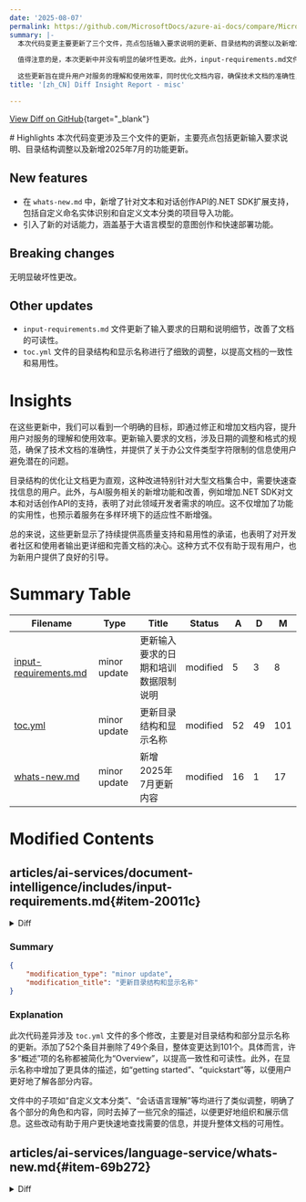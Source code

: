 ```yaml
---
date: '2025-08-07'
permalink: https://github.com/MicrosoftDocs/azure-ai-docs/compare/MicrosoftDocs:10d2435...MicrosoftDocs:09b644a
summary: |-
  本次代码变更主要更新了三个文件，亮点包括输入要求说明的更新、目录结构的调整以及新增2025年7月的功能更新。新增的功能包括在.whats-new.md中对文本和对话创作API的.NET SDK扩展支持，提供自定义命名实体识别和文本分类的项目导入功能。同时，引入了新的对话能力，涵盖基于大语言模型的意图创作和快速部署功能。

  值得注意的是，本次更新中并没有明显的破坏性更改。此外，input-requirements.md文件的输入要求经过更新，改善了可读性；toc.yml文件的目录结构也进行了细致的调整，提高了文档的一致性和易用性。

  这些更新旨在提升用户对服务的理解和使用效率，同时优化文档内容，确保技术文档的准确性，帮助用户避免潜在问题。总的来说，这些调整和新增功能显示了对开发者需求的响应，承诺提供高质量支持与易用性，为用户提供更好的指引。
title: '[zh_CN] Diff Insight Report - misc'

---
```


[View Diff on GitHub](https://github.com/MicrosoftDocs/azure-ai-docs/compare/MicrosoftDocs:10d2435...MicrosoftDocs:09b644a){target="_blank"}

<format>
# Highlights
本次代码变更涉及三个文件的更新，主要亮点包括更新输入要求说明、目录结构调整以及新增2025年7月的功能更新。

## New features
- 在 `whats-new.md` 中，新增了针对文本和对话创作API的.NET SDK扩展支持，包括自定义命名实体识别和自定义文本分类的项目导入功能。
- 引入了新的对话能力，涵盖基于大语言模型的意图创作和快速部署功能。

## Breaking changes
无明显破坏性更改。

## Other updates
- `input-requirements.md` 文件更新了输入要求的日期和说明细节，改善了文档的可读性。
- `toc.yml` 文件的目录结构和显示名称进行了细致的调整，以提高文档的一致性和易用性。

# Insights
在这些更新中，我们可以看到一个明确的目标，即通过修正和增加文档内容，提升用户对服务的理解和使用效率。更新输入要求的文档，涉及日期的调整和格式的规范，确保了技术文档的准确性，并提供了关于办公文件类型字符限制的信息使用户避免潜在的问题。

目录结构的优化让文档更为直观，这种改进特别针对大型文档集合中，需要快速查找信息的用户。此外，与AI服务相关的新增功能和改善，例如增加.NET SDK对文本和对话创作API的支持，表明了对此领域开发者需求的响应。这不仅增加了功能的实用性，也预示着服务在多样环境下的适应性不断增强。

总的来说，这些更新显示了持续提供高质量支持和易用性的承诺，也表明了对开发者社区和使用者输出更详细和完善文档的决心。这种方式不仅有助于现有用户，也为新用户提供了良好的引导。
</format>

# Summary Table
|  Filename  | Type |    Title    | Status | A  | D  | M  |
|------------|------|-------------|--------|----|----|----|
| [input-requirements.md](#item-20011c) | minor update | 更新输入要求的日期和培训数据限制说明 | modified | 5 | 3 | 8 | 
| [toc.yml](#item-12f1f0) | minor update | 更新目录结构和显示名称 | modified | 52 | 49 | 101 | 
| [whats-new.md](#item-69b272) | minor update | 新增2025年7月更新内容 | modified | 16 | 1 | 17 | 


# Modified Contents
## articles/ai-services/document-intelligence/includes/input-requirements.md{#item-20011c}

<details>
<summary>Diff</summary>
````diff
@@ -2,7 +2,7 @@
 author: laujan
 ms.service: azure-ai-document-intelligence
 ms.topic: include
-ms.date: 11/19/2024
+ms.date: 08/05/2025
 ms.author: lajanuar
 ---
 <!-- markdownlint-disable MD041 -->
@@ -32,6 +32,8 @@ Supported file formats:
 
 * For custom model training, the maximum number of pages for training data is 500 for the custom template model and 50,000 for the custom neural model.
 
-  * For custom extraction model training, the total size of training data is 50 MB for template model and `1` GB for the neural model.
+* For custom extraction model training, the total size of training data is 50 MB for template model and `1` GB for the neural model.
 
-  * For custom classification model training, the total size of training data is `1` GB  with a maximum of 10,000 pages. For 2024-11-30 (GA), the total size of training data is `2` GB with a maximum of 10,000 pages.
+* For custom classification model training, the total size of training data is `1` GB  with a maximum of 10,000 pages. For `2024-11-30` (GA), the total size of training data is `2` GB with a maximum of 10,000 pages.
+    
+* For office file types (docx, xlsx, pptx), there's a maximum string length limit of 8,000,000 characters.
````
</details>

### Summary

```json
{
    "modification_type": "minor update",
    "modification_title": "更新输入要求的日期和培训数据限制说明"
}
```

### Explanation
此代码差异修改了一个名为 `input-requirements.md` 的文件，主要涉及多个小的更新和格式调整。在修改中，作者更新了文档的日期，从2024年11月19日更改为2025年8月5日。此外，针对不同类型模型的训练数据大小要求进行了信息的重新排列，确保了格式的一致性。具体而言，删除了一些多余的空格，并对条目进行了细微的调整，以提高可读性和逻辑性。从文档中还新增了关于办公文件类型（如docx、xlsx和pptx）的最大字符串长度限制，明确该限制为8,000,000字符。这些改动旨在提供更清晰和最新的信息，帮助用户更好地理解输入要求。

## articles/ai-services/language-service/toc.yml{#item-12f1f0}

<details>
<summary>Diff</summary>
````diff
@@ -3,6 +3,7 @@ items:
   href: index.yml
 - name: Overview
   expanded: true
+  displayName: introduction, getting started, what is azure ai language
   items:
   - name: What is Azure AI Language?
     href: overview.md
@@ -25,16 +26,16 @@ items:
   items:
   - name: Custom text classification
     items:
-    - name: Custom text classification overview
+    - name: Overview
       href: custom-text-classification/overview.md
-      displayName: ctc
-    - name: Custom text classification quickstart
+      displayName: ctc, custom text classification, custom classification, text classifier
+    - name: Quickstart
       href: custom-text-classification/quickstart.md
       displayName: ctc setup
-    - name: Custom text classification language support
+    - name: Language support
       href: custom-text-classification/language-support.md
       displayName: ctc languages, multilingual
-    - name: Custom text classification FAQ
+    - name: FAQ
       href: custom-text-classification/faq.md
       displayName: ctc faq, troubleshooting
     - name: Responsible use of AI
@@ -112,16 +113,16 @@ items:
         displayName: quotas, restrictions, service boundaries
   - name: Conversational language understanding
     items:
-    - name: Conversational language understanding overview
+    - name: Overview
       href: conversational-language-understanding/overview.md
-      displayName: clu, conversational ai, intent recognition, entity extraction
-    - name: Conversational language understanding quickstart
+      displayName: clu, conversational language understanding, intent recognition, entity extraction
+    - name: Quickstart
       href: conversational-language-understanding/quickstart.md
       displayName: getting started, tutorial, conversational ai setup
-    - name: Conversational language understanding language support
+    - name: Language support
       href: conversational-language-understanding/language-support.md
       displayName: clu languages, supported languages, multilingual, international support
-    - name: Conversational language understanding FAQ
+    - name: FAQ
       href: conversational-language-understanding/faq.md
       displayName: frequently asked questions, troubleshooting, common issues
     - name: Responsible use of AI
@@ -216,12 +217,12 @@ items:
         href: conversational-language-understanding/glossary.md
   - name: Entity linking
     items:
-    - name: Entity linking overview
+    - name: Overview
       href: entity-linking/overview.md
-      displayName: knowledge base linking, disambiguation
-    - name: Entity linking quickstart
+      displayName: entity linking,knowledge base linking, disambiguation
+    - name: Quickstart
       href: entity-linking/quickstart.md
-    - name: Entity linking language support
+    - name: Language support
       href: entity-linking/language-support.md
     - name: Responsible use of AI
       items:
@@ -238,12 +239,12 @@ items:
           displayName: entity linking, entity recognition
   - name: Language detection
     items:
-    - name: Language detection overview
+    - name: Overview
       href: language-detection/overview.md
-      displayName: language identification, automatic detection
-    - name: Language detection quickstart
+      displayName: language detection, language identification, automatic detection
+    - name: Quickstart
       href: language-detection/quickstart.md
-    - name: Language detection language support
+    - name: Language support
       href: language-detection/language-support.md
     - name: Responsible use of AI
       items:
@@ -274,12 +275,12 @@ items:
           href: ../cognitive-services-container-support.md
   - name: Key phrase extraction
     items:
-    - name: Key phrase extraction overview
+    - name: Overview
       href: key-phrase-extraction/overview.md
-      displayName: keyword extraction, key terms
-    - name: Key phrase extraction quickstart
+      displayName: key phrase extraction,keyword extraction, key terms
+    - name: Quickstart
       href: key-phrase-extraction/quickstart.md
-    - name: Key phrase extraction language support
+    - name: Language support
       href: key-phrase-extraction/language-support.md
     - name: Responsible use of AI
       items:
@@ -315,12 +316,12 @@ items:
         displayName: business intelligence, data visualization
   - name: Named Entity Recognition (NER)
     items:
-    - name: NER overview
+    - name: Overview
       href: named-entity-recognition/overview.md
-      displayName: ner introduction, entity extraction
-    - name: NER quickstart
+      displayName: named entity recognition, introduction, entity extraction
+    - name: Quickstart
       href: named-entity-recognition/quickstart.md
-    - name: NER language support
+    - name: Language support
       href: named-entity-recognition/language-support.md
     - name: Responsible use of AI
       items:
@@ -420,13 +421,14 @@ items:
             href: concepts/custom-features/project-versioning.md
   - name: Orchestration workflow
     items:
-    - name: Orchestration workflow overview
+    - name: Overview
       href: orchestration-workflow/overview.md
-    - name: Orchestration workflow quickstart
+      displayName: workflow orchestration, orchestration introduction, orchestration overview
+    - name: Quickstart
       href: orchestration-workflow/quickstart.md
-    - name: Orchestration workflow FAQ
+    - name: FAQ
       href: orchestration-workflow/faq.md
-    - name: Orchestration workflow language support
+    - name: Language support
       href: orchestration-workflow/language-support.md
     - name: How-to guides
       items:
@@ -475,12 +477,12 @@ items:
         href: orchestration-workflow/glossary.md
   - name: Personally Identifiable Information (PII) detection
     items:
-    - name: PII overview
+    - name: Overview
       href: personally-identifiable-information/overview.md
-      displayName: native document
-    - name: PII quickstart
+      displayName: personally identifiable information, document
+    - name: Quickstart
       href: personally-identifiable-information/quickstart.md
-    - name: PII language support
+    - name: Language support
       href: personally-identifiable-information/language-support.md
     - name: Responsible use of AI
       items:
@@ -523,12 +525,12 @@ items:
         href: personally-identifiable-information/concepts/conversations-entity-categories.md
   - name: Custom question answering
     items:
-    - name: Custom question answering overview
+    - name: Overview
       href: question-answering/overview.md
-      displayName: qna, faq, knowledge base
-    - name: Custom question answering quickstart
+      displayName: custom question answering, faq, knowledge base
+    - name: Quickstart
       href: question-answering/quickstart/sdk.md
-    - name: Custom question answering language support
+    - name: Language support
       href: question-answering/language-support.md
     - name: Responsible use of AI
       items:
@@ -629,11 +631,12 @@ items:
           href: question-answering/reference/document-format-guidelines.md
   - name: Sentiment analysis and opinion mining
     items:
-      - name: Sentiment analysis and opinion mining overview
+      - name: Overview
         href: sentiment-opinion-mining/overview.md
-      - name: Sentiment analysis and opinion mining quickstart
+        displayName: sentiment analysis introduction, opinion mining overview, sentiment detection
+      - name: Quickstart
         href: sentiment-opinion-mining/quickstart.md
-      - name: Sentiment analysis and opinion mining language support
+      - name: language-detection/how-to/use-containers.mdanguage support
         href: sentiment-opinion-mining/language-support.md
       - name: Responsible use of AI
         items:
@@ -668,12 +671,12 @@ items:
           href: /training/modules/python-flask-build-ai-web-app/
   - name: Text Analytics for health
     items:
-    - name: Text Analytics for health overview
+    - name: Overview
       href: text-analytics-for-health/overview.md
-      displayName: healthcare nlp, medical text analysis, clinical text, health entities
-    - name: Text Analytics for health quickstart
+      displayName: text analytics for health, healthcare nlp, medical text analysis, clinical text, health entities
+    - name: Quickstart
       href: text-analytics-for-health/quickstart.md
-    - name: Text Analytics for health language support
+    - name: Language support
       href: text-analytics-for-health/language-support.md
     - name: Responsible use of AI
       items:
@@ -712,12 +715,12 @@ items:
         href: text-analytics-for-health/concepts/fhir.md
   - name: Summarization
     items:
-    - name: Summarization overview
+    - name: Overview
       href: summarization/overview.md
-      displayName: native document
-    - name: Summarization quickstart
+      displayName: summarization,native document
+    - name: Quickstart
       href: summarization/quickstart.md
-    - name: Summarization language support
+    - name: Language support
       href: summarization/language-support.md
     - name: How-to guides
       items:
````
</details>

### Summary

```json
{
    "modification_type": "minor update",
    "modification_title": "更新目录结构和显示名称"
}
```

### Explanation
此次代码差异涉及 `toc.yml` 文件的多个修改，主要是对目录结构和部分显示名称的更新。添加了52个条目并删除了49个条目，整体变更达到101个。具体而言，许多“概述”项的名称都被简化为“Overview”，以提高一致性和可读性。此外，在显示名称中增加了更具体的描述，如“getting started”、“quickstart”等，以便用户更好地了解各部分内容。

文件中的子项如“自定义文本分类”、“会话语言理解”等均进行了类似调整，明确了各个部分的角色和内容，同时去掉了一些冗余的描述，以便更好地组织和展示信息。这些改动有助于用户更快速地查找需要的信息，并提升整体文档的可用性。

## articles/ai-services/language-service/whats-new.md{#item-69b272}

<details>
<summary>Diff</summary>
````diff
@@ -14,9 +14,24 @@ ms.author: lajanuar
 
 Azure AI Language is updated on an ongoing basis. Bookmark this page to stay up to date with release notes, feature enhancements, and our newest documentation.
 
+## July 2025
+
+ **Expanded .NET SDK support for text and conversation authoring APIs**:
+
+  * [**Azure.AI.Language.Text.Authoring `1.0.0-beta.2`**](https://www.nuget.org/packages/Azure.AI.Language.Text.Authoring/1.0.0-beta.2) now supports project import with raw JSON string for custom NER and custom text classification.
+
+  * [**Azure.AI.Language.Conversation.Authoring `1.0.0-beta.2`**](https://www.nuget.org/packages/Azure.AI.Language.Conversations.Authoring/1.0.0-beta.2) introduces new authoring capabilities in the `2025-15-05-preview` API, including LLM-based CLU intent authoring, a quick-deploy feature, and multi-turn CLU model training with autogenerated synthetic data.
+
+  * [**Azure.AI.Language.Text.Authoring `1.0.0-beta.2`**](https://www.nuget.org/packages/Azure.AI.Language.Text.Authoring/1.0.0-beta.2) and [**Azure.AI.Language.Conversation.Authoring `1.0.0-beta.2`**](https://www.nuget.org/packages/Azure.AI.Language.Conversations.Authoring/1.0.0-beta.2) .NET SDK versions support the following [REST APIs](/rest/api/language/):
+
+    * `2025-15-05-preview` (latest/default)
+    * `2023-04-01`
+    * `2023-04-15-preview`
+    * `2024-11-15-preview`
+
 ## June 2025
 
-**New version of the Conversational Language Understanding (CLU) training configuration**. This new version is aimed at minimizing overpredictions of the [None intent](conversational-language-understanding/concepts/none-intent.md)—particularly in multilingual contexts—is now available via the REST API using **trainingConfigVersion 2025-07-01-preview**. For more information, *see* [Train your model: request body data](conversational-language-understanding/how-to/train-model.md?tabs=rest-api#request-body).
+**New version of the Conversational Language Understanding (CLU) training configuration**. This new version is aimed at minimizing over-predictions of the [None intent](conversational-language-understanding/concepts/none-intent.md)—particularly in multilingual contexts—is now available via the REST API using **trainingConfigVersion 2025-07-01-preview**. For more information, *see* [Train your model: request body data](conversational-language-understanding/how-to/train-model.md?tabs=rest-api#request-body).
 
 **Updated [Build your conversational agent](https://github.com/Azure-Samples/Azure-Language-OpenAI-Conversational-Agent-Accelerator) accelerator project**. The update includes a new routing strategy—**TRIAGE_AGENT**. This strategy uses an agent hosted on Azure AI Foundry Agent Service. It utilizes Conversational Language Understanding (CLU) and Custom Question Answering (CQA) as tools to triage user intent for downstream agent routing. Additionally, these tools help deliver precise answers to specific questions. For more information, *see* [TechCommunity Blog Post](https://techcommunity.microsoft.com/blog/azure-ai-services-blog/announcing-azure-ai-language-new-features-to-accelerate-your-agent-development/4415216)
 
````
</details>

### Summary

```json
{
    "modification_type": "minor update",
    "modification_title": "新增2025年7月更新内容"
}
```

### Explanation
该代码差异更新了 `whats-new.md` 文件，增加了2025年7月的更新内容。这次修改添加了16个新条目，并删除了1个旧条目，使总更改数量达到17个。新增的部分详细描述了针对文本和对话创作API的.NET SDK的扩展支持，包括对自定义命名实体识别（NER）和自定义文本分类的项目导入功能。此外，介绍了一项新的对话能力，涵盖基于大语言模型的意图创作、快速部署功能以及多轮对话模型的训练。

文档中还列出了公开的REST API版本，确保开发者能够使用最新的API进行集成。除此之外，继续对会话语言理解的训练配置进行了改进，确保在多语言环境中的有效性。整体上，这些更新旨在使用户保持对最新功能和文档的了解，从而提高他们在使用Azure AI语言服务时的体验。


